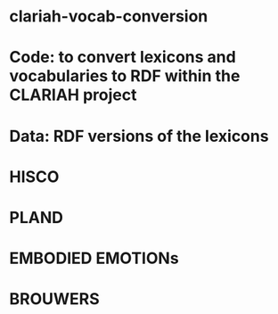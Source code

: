 # clariah-vocab-conversion
# Code: to convert lexicons and vocabularies to RDF within the CLARIAH project 
# Data: RDF versions of the lexicons
# HISCO 
# PLAND
# EMBODIED EMOTIONs
# BROUWERS


